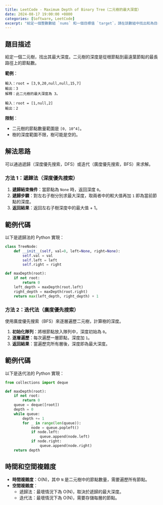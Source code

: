 ```yaml
---
title: LeetCode - Maximum Depth of Binary Tree（二元樹的最大深度）
date: 2024-08-17 19:00:00 +0800
categories: [Software, LeetCode]
excerpt: "給定一個整數數組 `nums` 和一個目標值 `target`，請在該數組中找出和為目標值的那兩個整數，並返回它們的索引"
---
```


## 題目描述
給定一個二元樹，找出其最大深度。二元樹的深度是從根節點到最遠葉節點的最長路徑上的節點數。

**範例**：

```
輸入：root = [3,9,20,null,null,15,7]
輸出：3
解釋：此二元樹的最大深度為 3。
```

```
輸入：root = [1,null,2]
輸出：2
```

**限制**：
- 二元樹的節點數量範圍是 `[0, 10^4]`。
- 樹的深度範圍不限，樹可能是空的。

## 解法思路
可以通過遞歸（深度優先搜索，DFS）或迭代（廣度優先搜索，BFS）來求解。

### 方法 1：遞歸法（深度優先搜索）
1. **遞歸結束條件**：當節點為 `None` 時，返回深度 `0`。
2. **遞歸步驟**：對左右子樹分別求最大深度，取兩者中的較大值再加 `1` 即為當前節點的深度。
3. **返回結果**：返回左右子樹深度中的最大值 + 1。

## 範例代碼

以下是遞歸法的 Python 實現：

```python
class TreeNode:
    def __init__(self, val=0, left=None, right=None):
        self.val = val
        self.left = left
        self.right = right

def maxDepth(root):
    if not root:
        return 0
    left_depth = maxDepth(root.left)
    right_depth = maxDepth(root.right)
    return max(left_depth, right_depth) + 1
```

### 方法 2：迭代法（廣度優先搜索）
使用廣度優先搜索（BFS）來逐層遍歷二元樹，計算樹的深度。
1. **初始化隊列**：將根節點放入隊列中，深度初始為 `0`。
2. **逐層遍歷**：每次遍歷一層節點，深度加 `1`。
3. **返回結果**：當遍歷完所有層後，深度即為最大深度。

## 範例代碼

以下是迭代法的 Python 實現：

```python
from collections import deque

def maxDepth(root):
    if not root:
        return 0
    queue = deque([root])
    depth = 0
    while queue:
        depth += 1
        for _ in range(len(queue)):
            node = queue.popleft()
            if node.left:
                queue.append(node.left)
            if node.right:
                queue.append(node.right)
    return depth
```

## 時間和空間複雜度
- **時間複雜度**：O(N)，其中 `N` 是二元樹中的節點數量，需要遍歷所有節點。
- **空間複雜度**：
  - 遞歸法：最壞情況下為 O(N)，取決於遞歸的最大深度。
  - 迭代法：最壞情況下為 O(N)，需要存儲每層的節點。

